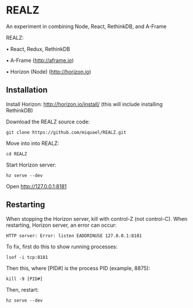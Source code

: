# REALZ

An experiment in combining Node, React, RethinkDB, and A-Frame

REALZ:

• React, Redux, RethinkDB

• A-Frame (http://aframe.io)

• Horizon (Node) (http://horizon.io)


## Installation

Install Horizon: http://horizon.io/install/
(this will include installing RethinkDB)

Download the REALZ source code:

    git clone https://github.com/miquael/REALZ.git

Move into into REALZ:

    cd REALZ

Start Horizon server:

    hz serve --dev

Open http://127.0.0.1:8181


## Restarting

When stopping the Horizon server, kill with control-Z (not control-C). When restarting, Horizon server, an error can occur:

    HTTP server: Error: listen EADDRINUSE 127.0.0.1:8181

To fix, first do this to show running processes:

    lsof -i tcp:8181

Then this, where [PID#] is the process PID (example, 8875):

    kill -9 [PID#]

Then, restart:

    hz serve --dev
